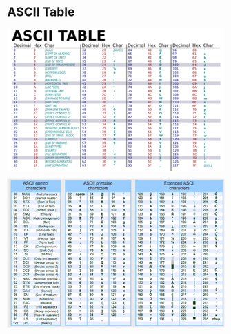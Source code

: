 # ASCII Table

![ascii_table](../../assets/images/ascii_table.png)





![ascii_table_extend](../../assets/images/ascii_table_extend.png)



